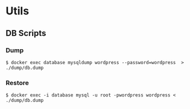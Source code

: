# Utils
## DB Scripts
### Dump
```
$ docker exec database mysqldump wordpress --password=wordpress  > ./dump/db.dump
```
### Restore
```
$ docker exec -i database mysql -u root -pwordpress wordpress < ./dump/db.dump

```